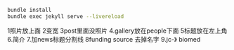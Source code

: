 ```sh
bundle install
bundle exec jekyll serve --livereload
```

1照片放上面
2变宽
3post里面没照片
4.gallery放在people下面
5标题放在左上角
6.简介
7.加news标题分割线
8funding source
去掉名字
9.jc-》 biomed